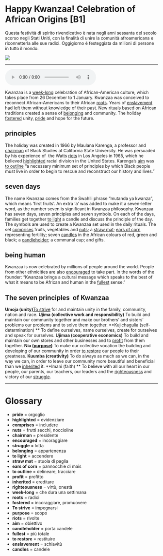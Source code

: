 # Happy Kwanzaa! Celebration of African Origins   [B1]

Questa festività di spirito rivendicativo è nata negli anni sessanta del secolo scorso negli Stati Uniti, con la finalità di unire la comunità afroamericana e riconnetterla alle sue radici. Oggigiorno è festeggiata da milioni di persone in tutto il mondo.

![](Happy%20Kwanzaa%21%20Celebration%20of%20African%20Origins.jpg)

--------------

<div>
<audio controls autoplay>
    <source src="https://raw.githubusercontent.com/dartie/speakup/main/2022-12/Happy%20Kwanzaa%21%20Celebration%20of%20African%20Origins.mp3" type="audio/mpeg">
</audio>
</div>


Kwanzaa is a [week-long](## "che dura una settimana") celebration of African-American culture, which takes place from 26 December to 1 January. Kwanzaa was conceived to reconnect African-Americans to their African [roots](## "radici"). Years of [enslavement](## "schiavitù") had left them without knowledge of their past. New rituals based on African traditions created a sense of [belonging](## "appartenenza") and community. The holiday [fostered](## "incoraggiare, promuovere") unity, [pride](## "orgoglio") and hope for the future.

## principles
The holiday was created in 1966 by Maulana Karenga, a professor and [chairman](## "presidente") of Black Studies at California State University. He was persuaded by his experience of  the Watts [riots](## "rivolte") in Los Angeles in 1965, which he believed [highlighted](## "evidenziare") racial division in the United States. Karenga’s [aim](## "obiettivo") was [to outline](## "delineare, tracciare") “a necessary minimum set of principles by which Black people must live in order to begin to rescue and reconstruct our history and lives.”

## seven days 
The name Kwanzaa comes from the Swahili phrase “mutanda ya kwanza”, which means ‘first fruits’. An extra ‘a’ was added to make it a seven-letter word, as the number seven is significant in Kwanzaa philosophy. Kwanzaa has seven days, seven principles and seven symbols. On each of the days, families get together [to light](## "accendere") a candle and discuss the principle of the day. The symbols are used to create a Kwanzaa set used in the daily rituals. The set [comprises](## "includere") fruits, vegetables and [nuts](## "frutti secchi, noccioline"); a [straw mat](## "stuoia di paglia"); [ears of corn](## "pannocchie di mais") representing fertility; seven [candles](## "candele") in the African colours of red, green and black; a [candleholder](## "porta candele"); a communal cup; and gifts. 

## being human
Kwanzaa is now celebrated by millions of people around the world. People from other ethnicities are also [encouraged](## "incoraggiare") to take part. In the words of the founder: “Kwanzaa brings a cultural message which speaks to the best of what it means to be African and human in the [fullest](## "più totale") sense.”

## The seven principles  of Kwanzaa
**Umoja (unity)**[To strive](## "impegnarsi") for and maintain unity in the family, community, nation and race.
**Ujima (collective work and responsibility)**
To build and maintain our community together and make our brothers’ and sisters’ problems our problems and to solve them together.
**Kujichagulia (self-determination) **
To define ourselves, name ourselves, create for ourselves and speak for ourselves.
**Ujimaa (cooperative economics)**
To build and maintain our own stores and other businesses and to [profit](## "profitto") from them together.
**Nia ([purpose](## "scopo"))**
To make our collective vocation the building and developing of our community in order [to restore](## "restituire") our people to their greatness.
**Kuumba (creativity)**
To do always as much as we can, in the way we can, in order to leave our community more beautiful and beneficial than we [inherited](## "ereditare") it.
**Imani (faith) **
To believe with all our heart in our people, our parents, our teachers, our leaders and the [righteousness](## "virtù, onestà") and victory of our [struggle](## "lotta").

--------------

<div style = "display:block; clear:both; page-break-after:always;"></div>

# Glossary
* **pride** = orgoglio
* **highlighted** = evidenziare
* **comprises** = includere
* **nuts** = frutti secchi, noccioline
* **chairman** = presidente
* **encouraged** = incoraggiare
* **struggle** = lotta
* **belonging** = appartenenza
* **to light** = accendere
* **straw mat** = stuoia di paglia
* **ears of corn** = pannocchie di mais
* **to outline** = delineare, tracciare
* **profit** = profitto
* **inherited** = ereditare
* **righteousness** = virtù, onestà
* **week-long** = che dura una settimana
* **roots** = radici
* **fostered** = incoraggiare, promuovere
* **To strive** = impegnarsi
* **purpose** = scopo
* **riots** = rivolte
* **aim** = obiettivo
* **candleholder** = porta candele
* **fullest** = più totale
* **to restore** = restituire
* **enslavement** = schiavitù
* **candles** = candele
